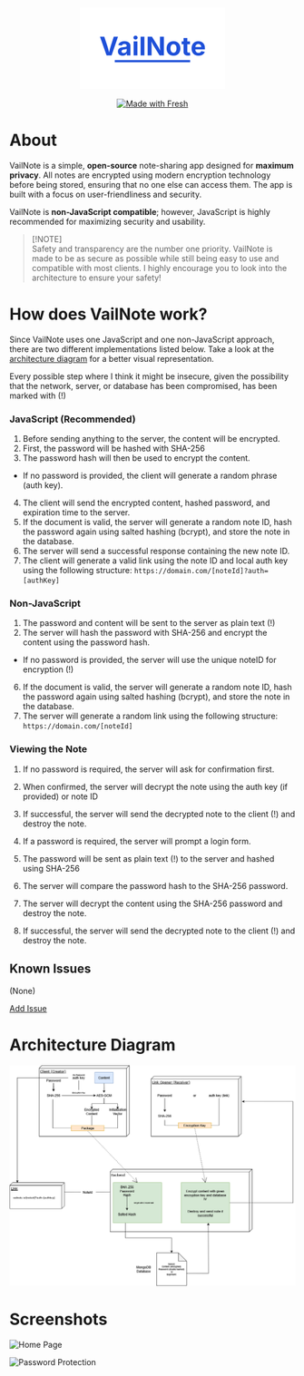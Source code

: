 <div id="logo" align="center">
  <a href="https://github.com/emilkrebs/VailNote" target="_blank" rel="noopener noreferrer">
   <img width="256" alt="WatchLock Logo" src="./static/logo.png">
 </a>

  [![Made with Fresh](https://fresh.deno.dev/fresh-badge-dark.svg)](https://fresh.deno.dev)
</div>

# About

VailNote is a simple, **open-source** note-sharing app designed for **maximum privacy**. All notes are encrypted  using modern encryption technology before being stored, ensuring that no one else can access them. The app is built with a focus on user-friendliness and security.

VailNote is **non-JavaScript compatible**; however, JavaScript is highly recommended for maximizing security and usability.

> [!NOTE]\
> Safety and transparency are the number one priority. VailNote is made to be as secure as possible while still being easy to use and compatible with most clients.
> I highly encourage you to look into the architecture to ensure your safety!

# How does VailNote work?

Since VailNote uses one JavaScript and one non-JavaScript approach, there are two different implementations listed below. Take a look at the [architecture diagram](#architecture-diagram) for a better visual representation.

Every possible step where I think it might be insecure, given the possibility that the network, server, or database has been compromised, has been marked with (!)

### JavaScript (Recommended)
1. Before sending anything to the server, the content will be encrypted.
2. First, the password will be hashed with SHA-256
3. The password hash will then be used to encrypt the content.
  - If no password is provided, the client will generate a random phrase (auth key).
4. The client will send the encrypted content, hashed password, and expiration time to the server.
6. If the document is valid, the server will generate a random note ID, hash the password again using salted hashing (bcrypt), and store the note in the database.
7. The server will send a successful response containing the new note ID.
8. The client will generate a valid link using the note ID and local auth key using the following structure: `https://domain.com/[noteId]?auth=[authKey]`

### Non-JavaScript
1. The password and content will be sent to the server as plain text (!)
2. The server will hash the password with SHA-256 and encrypt the content using the password hash. 
  - If no password is provided, the server will use the unique noteID for encryption (!)
6. If the document is valid, the server will generate a random note ID, hash the password again using salted hashing (bcrypt), and store the note in the database.
7. The server will generate a random link using the following structure: `https://domain.com/[noteId]`


### Viewing the Note

1. If no password is required, the server will ask for confirmation first.
2. When confirmed, the server will decrypt the note using the auth key (if provided) or note ID
3. If successful, the server will send the decrypted note to the client (!) and destroy the note.

1. If a password is required, the server will prompt a login form.
2. The password will be sent as plain text (!) to the server and hashed using SHA-256
3. The server will compare the password hash to the SHA-256 password.
4. The server will decrypt the content using the SHA-256 password and destroy the note.
3. If successful, the server will send the decrypted note to the client (!) and destroy the note.



## Known Issues

(None)

[Add Issue](https://github.com/emilkrebs/Nitrado-Bot/issues/new)



# Architecture Diagram

![Architecture Diagram](./static/images/architecture.png)

# Screenshots

![Home Page](https://github.com/user-attachments/assets/df9f2627-7433-400c-95a6-d916ec73cce3)

![Password Protection](https://github.com/user-attachments/assets/d0f99811-30e0-4e17-8f71-a8c01ddb6af4)

